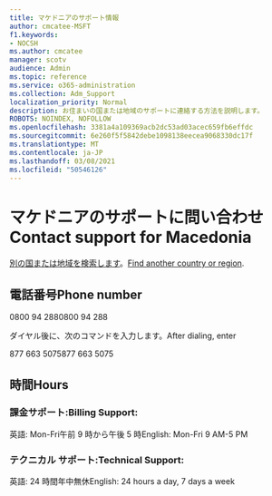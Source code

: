 ```yaml
---
title: マケドニアのサポート情報
author: cmcatee-MSFT
f1.keywords:
- NOCSH
ms.author: cmcatee
manager: scotv
audience: Admin
ms.topic: reference
ms.service: o365-administration
ms.collection: Adm_Support
localization_priority: Normal
description: お住まいの国または地域のサポートに連絡する方法を説明します。
ROBOTS: NOINDEX, NOFOLLOW
ms.openlocfilehash: 3381a4a109369acb2dc53ad03acec659fb6effdc
ms.sourcegitcommit: 6e260f5f5842debe1098138eecea9068330dc17f
ms.translationtype: MT
ms.contentlocale: ja-JP
ms.lasthandoff: 03/08/2021
ms.locfileid: "50546126"
---
```

# <a name="contact-support-for-macedonia"></a><span data-ttu-id="f2f6b-103">マケドニアのサポートに問い合わせ</span><span class="sxs-lookup"><span data-stu-id="f2f6b-103">Contact support for Macedonia</span></span>

<span data-ttu-id="f2f6b-104">[別の国または地域を検索します](../contact-support-for-business-products.md)。</span><span class="sxs-lookup"><span data-stu-id="f2f6b-104">[Find another country or region](../contact-support-for-business-products.md).</span></span>

## <a name="phone-number"></a><span data-ttu-id="f2f6b-105">電話番号</span><span class="sxs-lookup"><span data-stu-id="f2f6b-105">Phone number</span></span>
<span data-ttu-id="f2f6b-106">0800 94 288</span><span class="sxs-lookup"><span data-stu-id="f2f6b-106">0800 94 288</span></span>

<span data-ttu-id="f2f6b-107">ダイヤル後に、次のコマンドを入力します。</span><span class="sxs-lookup"><span data-stu-id="f2f6b-107">After dialing, enter</span></span>

<span data-ttu-id="f2f6b-108">877 663 5075</span><span class="sxs-lookup"><span data-stu-id="f2f6b-108">877 663 5075</span></span>

## <a name="hours"></a><span data-ttu-id="f2f6b-109">時間</span><span class="sxs-lookup"><span data-stu-id="f2f6b-109">Hours</span></span>
### <a name="billing-support"></a><span data-ttu-id="f2f6b-110">課金サポート:</span><span class="sxs-lookup"><span data-stu-id="f2f6b-110">Billing Support:</span></span>

<span data-ttu-id="f2f6b-111">英語: Mon-Fri午前 9 時から午後 5 時</span><span class="sxs-lookup"><span data-stu-id="f2f6b-111">English: Mon-Fri 9 AM-5 PM</span></span>

### <a name="technical-support"></a><span data-ttu-id="f2f6b-112">テクニカル サポート:</span><span class="sxs-lookup"><span data-stu-id="f2f6b-112">Technical Support:</span></span>

<span data-ttu-id="f2f6b-113">英語: 24 時間年中無休</span><span class="sxs-lookup"><span data-stu-id="f2f6b-113">English: 24 hours a day, 7 days a week</span></span>
